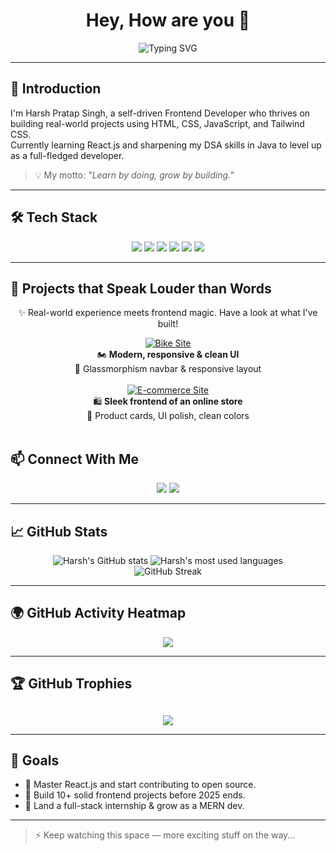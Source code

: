 <h1 align="center">Hey, How are you 👋</h1>

<p align="center">
  <img src="https://readme-typing-svg.herokuapp.com?font=Fira+Code&duration=3000&pause=1000&color=F58D42&center=true&vCenter=true&multiline=true&width=600&height=100&lines=🌐+Frontend+Explorer!;Learning+by+Building+Real+Projects+%F0%9F%92%BB;👨‍💻+Code+•+Create+•+Deploy" alt="Typing SVG" />
</p>

---

## 🚀 Introduction

I'm Harsh Pratap Singh, a self-driven Frontend Developer who thrives on building real-world projects using HTML, CSS, JavaScript, and Tailwind CSS.  
Currently learning React.js and sharpening my DSA skills in Java to level up as a full-fledged developer.

> 💡 My motto: *"Learn by doing, grow by building."*

---

## 🛠 Tech Stack

<p align="center">
  <img src="https://img.shields.io/badge/HTML5-E34F26?style=for-the-badge&logo=html5&logoColor=white"/>
  <img src="https://img.shields.io/badge/CSS3-1572B6?style=for-the-badge&logo=css3&logoColor=white"/>
  <img src="https://img.shields.io/badge/JavaScript-F7DF1E?style=for-the-badge&logo=javascript&logoColor=black"/>
  <img src="https://img.shields.io/badge/Tailwind-6E10F6?style=for-the-badge&logo=Tailwind&logoColor=white"/>
  <img src="https://img.shields.io/badge/React.js-20232A?style=for-the-badge&logo=react&logoColor=61DAFB"/>
  <img src="https://img.shields.io/badge/Java-Darkred?style=for-the-badge&logo=coffeescript&logoColor=white"/>
</p>

---

## 🚀 Projects that Speak Louder than Words

<p align="center">
  ✨ Real-world experience meets frontend magic. Have a look at what I've built!
</p>

<div align="center">
  
  <a href="https://harshu-78.github.io/Bike-Site/" target="_blank">
    <img src="https://img.shields.io/badge/Bike%20Site-HTML%20%7C%20CSS%20%7C%20JS-blueviolet?style=for-the-badge&logo=github" alt="Bike Site" />
  </a>
  <br />
  🏍️ <b>Modern, responsive & clean UI</b><br/>
  🔹 Glassmorphism navbar & responsive layout<br/><br/>

  <a href="https://harshu-78.github.io/e-commerce-site/" target="_blank">
    <img src="https://img.shields.io/badge/E--Commerce%20Site-HTML%20%7C%20CSS%20%7C%20JS-teal?style=for-the-badge&logo=github" alt="E-commerce Site" />
  </a>
  <br />
  🛍️ <b>Sleek frontend of an online store</b><br/>
  🔹 Product cards, UI polish, clean colors<br/><br/>
  </div>

## 📫 Connect With Me

<p align="center">
  <a href="mailto:bcastudentharsh1@gmail.com"><img src="https://img.shields.io/badge/Gmail-EA4335?style=for-the-badge&logo=gmail&logoColor=white" /></a>
  <a href="https://www.linkedin.com/in/harshpratapsinghh/"><img src="https://img.shields.io/badge/LinkedIn-0A66C2?style=for-the-badge&logo=linkedin&logoColor=white" /></a>
</p>

---



### <h2 >📈 GitHub Stats</h2>
<p align="center">
  <img src="https://github-readme-stats.vercel.app/api?username=harshu-78&show_icons=true&theme=radical" alt="Harsh's GitHub stats"/>
  <img src="https://github-readme-stats.vercel.app/api/top-langs/?username=harshu-78&layout=compact&theme=radical" alt="Harsh's most used languages"/>
  <br>
  <img src="https://github-readme-streak-stats.herokuapp.com/?user=harshu-78&theme=radical" alt="GitHub Streak"/>
</p>

---

### <h2 >🌍 GitHub Activity Heatmap</h2>
<p align="center">
  <img src="https://github-readme-activity-graph.vercel.app/graph?username=harshu-78&theme=react-dark" />
</p>

---
### <h2>🏆 GitHub Trophies<h2>
<p align="center">
  <img src="https://github-profile-trophy.vercel.app/?username=harshu-78&theme=algolia&no-frame=true&margin-w=10" />
</p>



---

## 🎯 Goals

- 🌱 Master React.js and start contributing to open source.
- 📘 Build 10+ solid frontend projects before 2025 ends.
- 🚀 Land a full-stack internship & grow as a MERN dev.

---

> ⚡️ Keep watching this space — more exciting stuff on the way...
